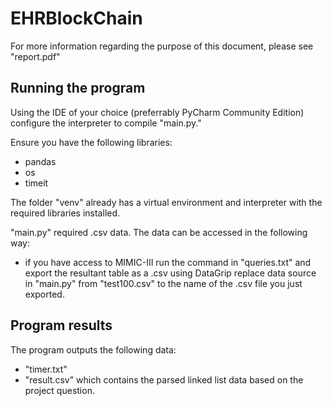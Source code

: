# EHRBlockChain

For more information regarding the purpose of this document, please see "report.pdf"

## Running the program
Using the IDE of your choice (preferrably PyCharm Community Edition) configure the interpreter to compile "main.py."

Ensure you have the following libraries:
  - pandas
  - os
  - timeit

The folder "venv" already has a virtual environment and interpreter with the required libraries installed.

"main.py" required .csv data. The data can be accessed in the following way:
  - if you have access to MIMIC-III run the command in "queries.txt" and export the resultant table as a .csv using DataGrip
    replace data source in "main.py" from "test100.csv" to the name of the .csv file you just exported.

## Program results
The program outputs the following data:
  - "timer.txt"
  - "result.csv" which contains the parsed linked list data based on the project question.
